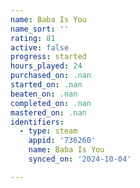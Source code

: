 ```yaml
---
name: Baba Is You
name_sort: ''
rating: 81
active: false
progress: started
hours_played: 24
purchased_on: .nan
started_on: .nan
beaten_on: .nan
completed_on: .nan
mastered_on: .nan
identifiers:
  - type: steam
    appid: '736260'
    name: Baba Is You
    synced_on: '2024-10-04'

---
```

